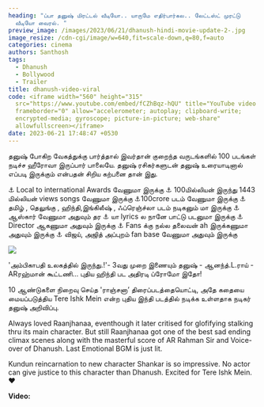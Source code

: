 ```yaml
---
heading: "ப்பா தனுஷ் மிரட்டல் வீடியோ.. யாருமே எதிர்பார்கல.. லேட்டஸ்ட் முரட்டு
  வீடியோ வைரல். "
preview_image: /images/2023/06/21/dhanush-hindi-movie-update-2-.jpg
image_resize: /cdn-cgi/image/w=640,fit=scale-down,q=80,f=auto
categories: cinema
authors: Santhosh
tags:
  - Dhanush
  - Bollywood
  - Trailer
title: dhanush-video-viral
code: <iframe width="560" height="315"
  src="https://www.youtube.com/embed/fCZhBqz-hQU" title="YouTube video player"
  frameborder="0" allow="accelerometer; autoplay; clipboard-write;
  encrypted-media; gyroscope; picture-in-picture; web-share"
  allowfullscreen></iframe>
date: 2023-06-21 17:48:47 +0530
---
```

தனுஷ் போகிற வேகத்துக்கு பார்த்தால் இவர்தான் குறைந்த வருடங்களில் 100 படங்கள் நடிச்ச ஹீரோவா இருப்பார் பாலையே. தனுஷ் ரசிகர்களுடன் தனுஷ் உரையாடினால் எப்படி இருக்கும் என்பதன் சிறிய கற்பனை தான் இது.

⚓ Local to international Awards வேணுமா இருக்கு 
⚓ 100மில்லியன் இருந்து 1443 மில்லியன் views songs வேணுமா இருக்கு 
⚓100crore படம் வேணுமா இருக்கு 
⚓ தமிழ் , தெலுங்கு , ஹிந்தி,இங்கிலீஷ் , ஃப்ரெஞ்ச்லா  படம் நடிகனும் மா இருக்கு 
⚓ ஆஸ்கார் வேணுமா அதுவும் தர
⚓ யா lyrics ல நானே பாட்டு படனுமா இருக்கு 
⚓ Director ஆகணுமா அதுவும் இருக்கு 
⚓ Fans க்கு நல்ல தலைவன் ah இருக்கணுமா அதுவும் இருக்கு 
⚓ விஜய், அஜித் அப்புறம் fan base வேணுமா அதுவும் இருக்கு

![](/images/2023/06/21/dhanush-hindi-movie-update-1-.jpg)

'அம்பிகாபதி உலகத்தில் இருந்து.!'- 3வது முறை இணையும் தனுஷ் - ஆனந்த்.L.ராய் - ARரஹ்மான் கூட்டணி… புதிய ஹிந்தி பட அதிரடி ப்ரோமோ இதோ!

10 ஆண்டுகளை நிறைவு செய்த 'ராஞ்சனா’ திரைப்படத்தையொட்டி, அதே கதையை மையப்படுத்திய Tere Ishk Mein என்ற புதிய இந்தி படத்தில் நடிக்க உள்ளதாக நடிகர் தனுஷ் அறிவிப்பு.

Always loved Raanjhanaa, eventhough it later critised for glofifying stalking thru its main character. But still Raanjhanaa got one of the best sad ending climax  scenes along with the masterful score of AR Rahman Sir and Voice-over of Dhanush. Last Emotional BGM is just lit. 


Kundun reincarnation to new character Shankar is so impressive. No actor can give justice to this character than Dhanush. 
Excited for Tere Ishk Mein.  ❤

**V﻿ideo:**